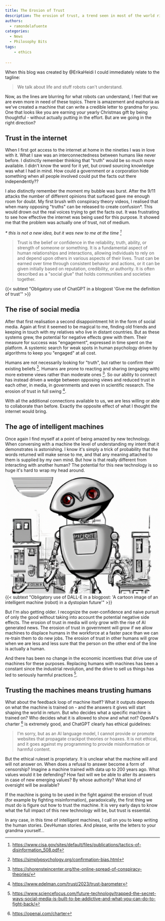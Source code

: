 ```yaml
---
title: The Erosion of Trust
description: The erosion of trust, a trend seen in most of the world right now and it's relationship with technology.
authors:
  - ramondelafuente
categories:
  - News
  - Philosophy Bits
tags:
    - ethics

---
```


When this blog was created by @ErikaHeidi I could immediately relate to the tagline:

> We talk about life and stuff robots can't understand.

Now, as the lines are blurring for what robots can understand, I feel that we are even more in need of these topics.
There is amazement and euphoria as we've created a machine that can write a credible letter to grandma for you. One that
looks like you are earning your yearly Christmas gift by being thoughtful - without actually putting in the effort. 
But are we going in the right direction?

## Trust in the internet

When I first got access to the internet at home in the nineties I was in love with it. What I saw was an
interconnectedness between humans like never before. I distinctly remember thinking that "truth" would be so much more
available. I didn't know the word for it yet, but crowd sourcing knowledge was what I had in mind. How could a government
or a corporation hide something when all people involved could put the facts out there independently??

I also distinctly remember the moment my bubble was burst. After the 9/11 attacks the number of different opinions that
surfaced gave me enough room for doubt. My first brush with conspiracy theory videos, I realised that when many
opposing "truths" can be released to create confusion*. This would drown out the real voices trying to get the facts
out. It was frustrating to see how effective the internet was being used for this purpose. It showed me that the
problem was actually one of trust, not of medium.

_* this is not a new idea, but it was new to me at the time [^1]_

> Trust is the belief or confidence in the reliability, truth, ability, or strength of someone or something. It is a fundamental aspect of human relationships and interactions, allowing individuals to rely on and depend upon others in various aspects of their lives. Trust can be earned over time through consistent behavior and actions, or it can be given initially based on reputation, credibility, or authority. It is often described as a "social glue" that holds communities and societies together.

{{< subtext "Obligatory use of ChatGPT in a blogpost 'Give me the definition of trust'" >}}

## The rise of social media

After that first realisation a second disappointment hit in the form of social media. Again at first it seemed to be
magical to me, finding old friends and keeping in touch with my relatives who live in distant countries. But as these
systems grew, the potential for negative effects grew with them. Their measure for success was "engagement", expressed
in time spent on the platform. A systemic search for weak spots in human psychology driven by algorithms to keep you
"engaged" at all cost.

Humans are not necessarily looking for "truth", but rather to confirm their existing beliefs [^2]. Humans are prone to
reacting and sharing (engaging with) more extreme views rather than moderate ones [^3]. So our ability to connect has 
instead driven a wedge between opposing views and reduced trust in each other, in media, in governments and even 
in scientific research. The erosion of trust in full swing [^4].

With all the additional connections available to us, we are less willing or able to collaborate than before. 
Exactly the opposite effect of what I thought the internet would bring.

## The age of intelligent machines

Once again I find myself at a point of being amazed by new technology. When conversing with a machine the level of
understanding my intent that it demonstrates is astonishing. I know it's simply a trick of probability that the 
words returned will make sense to me, and that any meaning attached to them is supplied by my own mind. But how is 
that really different from interacting with another human? The potential for this new technology is so huge it's 
hard to wrap my head around.

![Intelligent machine](intelligent-machine.png "Intelligent machine")
{{< subtext "Obligatory use of DALL-E in a blogpost: 'A cartoon image of an intelligent machine (robot) in a dystopian future'" >}}

But I'm also getting older. I recognize the over-confidence and naive pursuit of only the good without taking into
account the potential negative side effects. The erosion of trust in media will only grow with the rise
of AI generated news. The erosion of trust in government will grow if we allow machines to displace humans in the
workforce at a faster pace than we can re-train them to do new jobs. The erosion of trust in other humans will grow
when we are less and less sure that the person on the other end of the line is actually a human.

And there has been no change in the economic incentives that drive use of machines for these purposes. Replacing
humans with machines has been a constant since the industrial revolution, and the drive to sell us things has led
to seriously harmful practices [^5].

## Trusting the machines means trusting humans

What about the feedback loop of machine itself? What it outputs depends on what the machine is trained on - and 
the answers it gives will start shaping the world in return. But who decides what a specific machine is trained on? 
Who decides what it is allowed to show and what not? OpenAI's charter [^6] is extremely good, and ChatGPT clearly has 
ethical guidelines:

> I'm sorry, but as an AI language model, I cannot provide or promote websites that propagate crackpot theories or 
> hoaxes. It is not ethical, and it goes against my programming to provide misinformation or harmful content.

But the ethical ruleset is proprietary. It is unclear what the machine will and will not answer on. When does a 
refusal to answer become a form of censorship? Imagine a machine trained with data up to 200 years ago. What values
would it be defending? How fast will we be able to alter its answers in case of new emerging values? By whose
authority? What kind of oversight will be available?

If the machine is going to be used in the fight against the erosion of trust (for example by fighting misinformation), 
paradoxically, the first thing we must do is figure out how to trust the machine. It is very early days to know what 
the full impact of this new technology will be, but trust is essential.

In any case, in this time of intelligent machines, I call on you to keep writing the human stories. DevHuman stories. 
And please, write the letters to your grandma yourself...


[^1]: https://www.cisa.gov/sites/default/files/publications/tactics-of-disinformation_508.pdf
[^2]: https://simplypsychology.org/confirmation-bias.html
[^3]: https://shorensteincenter.org/the-online-spread-of-conspiracy-theories/
[^4]: https://www.edelman.com/trust/2023/trust-barometer
[^5]: https://www.sciencefocus.com/future-technology/trapped-the-secret-ways-social-media-is-built-to-be-addictive-and-what-you-can-do-to-fight-back/
[^6]: https://openai.com/charter